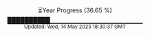 <p align="center">
⏳Year Progress (36.65 %) <br>
██████████▁▁▁▁▁▁▁▁▁▁▁▁▁▁▁▁▁▁▁▁ <br>
<sub>Updated: Wed, 14 May 2025 18:30:37 GMT</sub>
</p>

